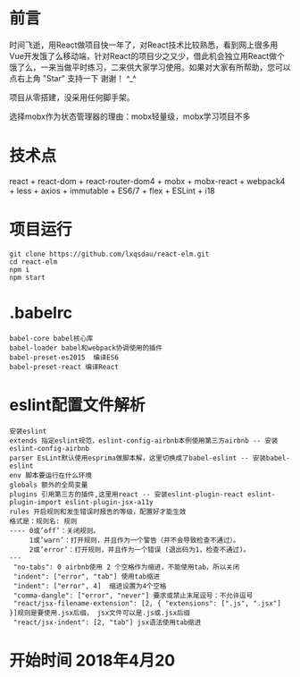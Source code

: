 # 前言
时间飞逝，用React做项目快一年了，对React技术比较熟悉，看到网上很多用Vue开发饿了么移动端，针对React的项目少之又少，借此机会独立用React做个饿了么，一来当做平时练习，二来供大家学习使用。如果对大家有所帮助，您可以点右上角 "Star" 支持一下 谢谢！ ^_^

项目从零搭建，没采用任何脚手架。

选择mobx作为状态管理器的理由：mobx轻量级，mobx学习项目不多
# 技术点
react + react-dom + react-router-dom4 + mobx + mobx-react + webpack4 + less + axios + immutable + ES6/7 + flex + ESLint + i18

# 项目运行
```
git clone https://github.com/lxqsdau/react-elm.git
cd react-elm
npm i
npm start
```

# .babelrc
```
babel-core babel核心库
babel-loader babel和webpack协调使用的插件
babel-preset-es2015  编译ES6
babel-preset-react 编译React
```
# eslint配置文件解析
```
安装eslint
extends 指定eslint规范，eslint-config-airbnb本例使用第三方airbnb -- 安装eslint-config-airbnb
parser EsLint默认使用esprima做脚本解，这里切换成了babel-eslint -- 安装babel-eslint
env 脚本要运行在什么环境
globals 额外的全局变量
plugins 引用第三方的插件,这里用react -- 安装eslint-plugin-react eslint-plugin-import eslint-plugin-jsx-a11y
rules 开启规则和发生错误时报告的等级，配置好才能生效
格式是：规则名: 规则
---- 0或’off’：关闭规则。 
     1或’warn’：打开规则，并且作为一个警告（并不会导致检查不通过）。 
     2或’error’：打开规则，并且作为一个错误 (退出码为1，检查不通过)。
---
 "no-tabs": 0 airbnb使用 2 个空格作为缩进，不能使用tab，所以关闭
 "indent": ["error", "tab"] 使用tab缩进
 "indent": ["error", 4]  缩进设置为4个空格  
 "comma-dangle": ["error", "never"] 要求或禁止末尾逗号：不允许逗号
 "react/jsx-filename-extension": [2, { "extensions": [".js", ".jsx"] }]规则是要使用.jsx后缀， jsx文件可以是.js或.jsx后缀
 "react/jsx-indent": [2, "tab"] jsx语法使用tab缩进
```

# 开始时间 2018年4月20

